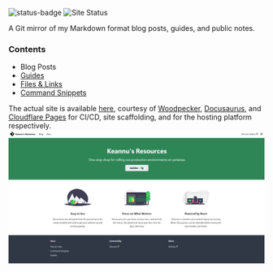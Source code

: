 ![status-badge](https://woodpecker.06222001.xyz/api/badges/1/status.svg)
![Site Status](https://stats.keannu5.duckdns.org/api/badge/122/status)

A Git mirror of my Markdown format blog posts, guides, and public notes.
### Contents
- Blog Posts 
- [Guides](docs/Guides/Guides.md)
- [Files & Links](docs/Files%20&%20Links/Files%20&%20Links.md)
- [Command Snippets](docs/Command%20Snippets/Command%20Snippets.md)

The actual site is available [here](https://blog.06222001.xyz), courtesy of [Woodpecker](https://woodpecker.06222001.xyz/repos/1), [Docusaurus](https://github.com/facebook/docusaurus), and [Cloudflare Pages](https://pages.cloudflare.com/) for CI/CD, site scaffolding, and for the hosting platform respectively.
![](_resources/README/6362558d697b5194e520d88cdab38fd6_MD5.jpeg)